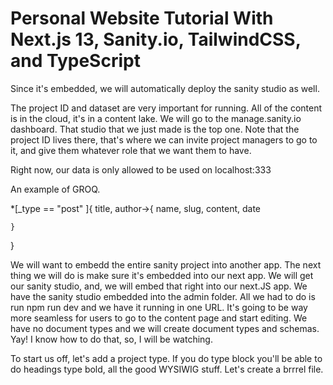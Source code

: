 # Personal Website Tutorial With Next.js 13, Sanity.io, TailwindCSS, and TypeScript
Since it's embedded, we will automatically deploy the sanity studio as well. 

The project ID and dataset are very important for running. All of the content is in the cloud, it's in a content lake. We will go to the manage.sanity.io dashboard. That studio that we just made is the top one. Note that the project ID lives there, that's where we can invite project managers to go to it, and give them whatever role that we want them to have. 

Right now, our data is only allowed to be used on localhost:333

An example of GROQ. 

*[_type == "post" ]{
  title, 
    author->{
      name, 
      slug, 
      content,
      date
      
    }
}

We will want to embedd the entire sanity project into another app. The next thing we will do is make sure it's embedded into our next app. We will get our sanity studio, and, we will embed that right into our next.JS app. We have the sanity studio embedded into the admin folder. All we had to do is run npm run dev and we have it running in one URL. It's going to be way more seamless for users to go to the content page and start editing. We have no document types and we will create document types and schemas. Yay! I know how to do that, so, I will be watching. 

To start us off, let's add a project type. If you do type block you'll be able to do headings type bold, all the good WYSIWIG stuff. Let's create a brrrel file. 